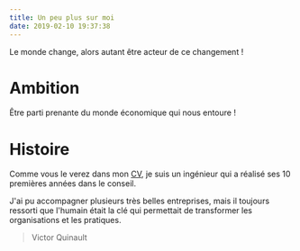 ```yaml
---
title: Un peu plus sur moi
date: 2019-02-10 19:37:38
---
```

Le monde change, alors autant être acteur de ce changement !

# Ambition
Être parti prenante du monde économique qui nous entoure !


# Histoire
Comme vous le verez dans mon [CV](/cv), je suis un ingénieur qui a réalisé ses 10 premières années dans le conseil.

J'ai pu accompagner plusieurs très belles entreprises, mais il toujours ressorti que l'humain était la clé qui permettait de transformer les organisations et les pratiques.

> Victor Quinault